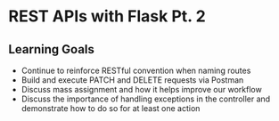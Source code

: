 #  REST APIs with Flask Pt. 2
## Learning Goals
* Continue to reinforce RESTful convention when naming routes
* Build and execute PATCH and DELETE requests via Postman
* Discuss mass assignment and how it helps improve our workflow
* Discuss the importance of handling exceptions in the controller and demonstrate how to do so for at least one action




